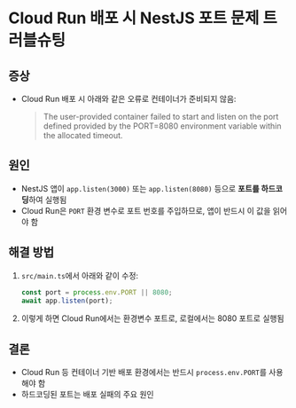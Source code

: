 # Cloud Run 배포 시 NestJS 포트 문제 트러블슈팅

## 증상
- Cloud Run 배포 시 아래와 같은 오류로 컨테이너가 준비되지 않음:
  > The user-provided container failed to start and listen on the port defined provided by the PORT=8080 environment variable within the allocated timeout.

## 원인
- NestJS 앱이 `app.listen(3000)` 또는 `app.listen(8080)` 등으로 **포트를 하드코딩**하여 실행됨
- Cloud Run은 `PORT` 환경 변수로 포트 번호를 주입하므로, 앱이 반드시 이 값을 읽어야 함

## 해결 방법
1. `src/main.ts`에서 아래와 같이 수정:
   ```typescript
   const port = process.env.PORT || 8080;
   await app.listen(port);
   ```
2. 이렇게 하면 Cloud Run에서는 환경변수 포트로, 로컬에서는 8080 포트로 실행됨

## 결론
- Cloud Run 등 컨테이너 기반 배포 환경에서는 반드시 `process.env.PORT`를 사용해야 함
- 하드코딩된 포트는 배포 실패의 주요 원인
